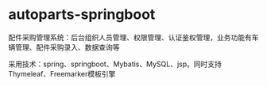 # autoparts-springboot

配件采购管理系统：后台组织人员管理、权限管理、认证鉴权管理，业务功能有车辆管理、配件采购录入、数据查询等

采用技术：spring、springboot、Mybatis、MySQL、jsp。同时支持Thymeleaf、Freemarker模板引擎
